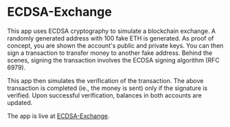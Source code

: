 # ECDSA-Exchange

This app uses ECDSA cryptography to simulate a blockchain exchange. A randomly generated address with 100 fake ETH is generated. As proof of concept, you are shown the account's public and private keys. You can then sign a transaction to transfer money to another fake address. Behind the scenes, signing the transaction involves the ECDSA signing algorithm (RFC 6979).

This app then simulates the verification of the transaction. The above transaction is completed (ie., the money is sent) only if the signature is verified. Upon successful verification, balances in both accounts are updated.  

The app is live at [ECDSA-Exchange](https://client-bc.herokuapp.com/).
